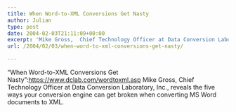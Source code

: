 ```yaml
---
title: When Word-to-XML Conversions Get Nasty
author: Julian
type: post
date: 2004-02-03T21:11:09+00:00
excerpt: 'Mike Gross,  Chief Technology Officer at Data Conversion Laboratory, Inc., reveals the five ways your conversion engine can get broken when converting MS Word documents to XML.'
url: /2004/02/03/when-word-to-xml-conversions-get-nasty/

---
```

&#8220;When Word-to-XML Conversions Get Nasty&#8221;:https://www.dclab.com/wordtoxml.asp Mike Gross, Chief Technology Officer at Data Conversion Laboratory, Inc., reveals the five ways your conversion engine can get broken when converting MS Word documents to XML.